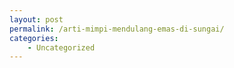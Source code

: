 ```yaml
---
layout: post
permalink: /arti-mimpi-mendulang-emas-di-sungai/
categories:
    - Uncategorized
---
```


